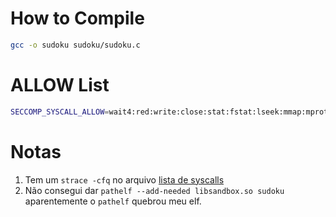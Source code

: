 # How to Compile

```bash
gcc -o sudoku sudoku/sudoku.c
```
# ALLOW List

```bash
SECCOMP_SYSCALL_ALLOW=wait4:red:write:close:stat:fstat:lseek:mmap:mprotect:munmap:brk:rt_sigaction:rt_sigprocmask:ioctl:access:getpid:clone:execve:getuid:getgid:geteuid:getegid:getppid:arch_prctl:time:openat
```

# Notas

1. Tem um ``strace -cfq`` no arquivo [lista de syscalls](listadesyscalls.txt)
1. Não consegui dar ``pathelf --add-needed libsandbox.so sudoku``
aparentemente o ``pathelf`` quebrou meu elf.
